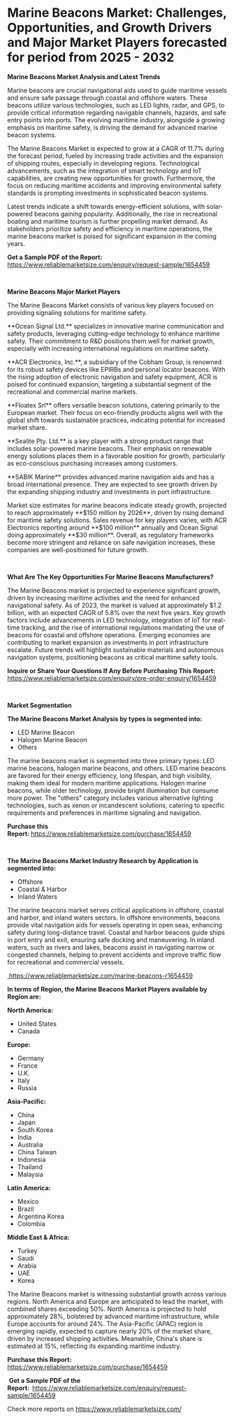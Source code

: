 <p><h1>Marine Beacons Market: Challenges, Opportunities, and Growth Drivers and Major Market Players forecasted for period from 2025 - 2032</h1></p><p><strong>Marine Beacons Market Analysis and Latest Trends</strong></p>
<p><p>Marine beacons are crucial navigational aids used to guide maritime vessels and ensure safe passage through coastal and offshore waters. These beacons utilize various technologies, such as LED lights, radar, and GPS, to provide critical information regarding navigable channels, hazards, and safe entry points into ports. The evolving maritime industry, alongside a growing emphasis on maritime safety, is driving the demand for advanced marine beacon systems.</p><p>The Marine Beacons Market is expected to grow at a CAGR of 11.7% during the forecast period, fueled by increasing trade activities and the expansion of shipping routes, especially in developing regions. Technological advancements, such as the integration of smart technology and IoT capabilities, are creating new opportunities for growth. Furthermore, the focus on reducing maritime accidents and improving environmental safety standards is prompting investments in sophisticated beacon systems.</p><p>Latest trends indicate a shift towards energy-efficient solutions, with solar-powered beacons gaining popularity. Additionally, the rise in recreational boating and maritime tourism is further propelling market demand. As stakeholders prioritize safety and efficiency in maritime operations, the marine beacons market is poised for significant expansion in the coming years.</p></p>
<p><strong>Get a Sample PDF of the Report:&nbsp;</strong> <a href="https://www.reliablemarketsize.com/enquiry/request-sample/1654459?utm_campaign=3563&utm_medium=2&utm_source=Github&utm_content=ia&utm_term=11042025&utm_id=marine-beacons">https://www.reliablemarketsize.com/enquiry/request-sample/1654459</a></p>
<p>&nbsp;</p>
<p><strong>Marine Beacons Major Market Players</strong></p>
<p><p>The Marine Beacons Market consists of various key players focused on providing signaling solutions for maritime safety. </p><p>**Ocean Signal Ltd.** specializes in innovative marine communication and safety products, leveraging cutting-edge technology to enhance maritime safety. Their commitment to R&D positions them well for market growth, especially with increasing international regulations on maritime safety.</p><p>**ACR Electronics, Inc.**, a subsidiary of the Cobham Group, is renowned for its robust safety devices like EPIRBs and personal locator beacons. With the rising adoption of electronic navigation and safety equipment, ACR is poised for continued expansion, targeting a substantial segment of the recreational and commercial marine markets.</p><p>**Floatex Srl** offers versatile beacon solutions, catering primarily to the European market. Their focus on eco-friendly products aligns well with the global shift towards sustainable practices, indicating potential for increased market share.</p><p>**Sealite Pty. Ltd.** is a key player with a strong product range that includes solar-powered marine beacons. Their emphasis on renewable energy solutions places them in a favorable position for growth, particularly as eco-conscious purchasing increases among customers.</p><p>**SABIK Marine** provides advanced marine navigation aids and has a broad international presence. They are expected to see growth driven by the expanding shipping industry and investments in port infrastructure.</p><p>Market size estimates for marine beacons indicate steady growth, projected to reach approximately **$150 million by 2026**, driven by rising demand for maritime safety solutions. Sales revenue for key players varies, with ACR Electronics reporting around **$100 million** annually and Ocean Signal doing approximately **$30 million**. Overall, as regulatory frameworks become more stringent and reliance on safe navigation increases, these companies are well-positioned for future growth.</p></p>
<p>&nbsp;</p>
<p><strong>What Are The Key Opportunities For Marine Beacons Manufacturers?</strong></p>
<p><p>The Marine Beacons market is projected to experience significant growth, driven by increasing maritime activities and the need for enhanced navigational safety. As of 2023, the market is valued at approximately $1.2 billion, with an expected CAGR of 5.8% over the next five years. Key growth factors include advancements in LED technology, integration of IoT for real-time tracking, and the rise of international regulations mandating the use of beacons for coastal and offshore operations. Emerging economies are contributing to market expansion as investments in port infrastructure escalate. Future trends will highlight sustainable materials and autonomous navigation systems, positioning beacons as critical maritime safety tools.</p></p>
<p><strong>Inquire or Share Your Questions If Any Before Purchasing This Report:</strong> <a href="https://www.reliablemarketsize.com/enquiry/pre-order-enquiry/1654459?utm_campaign=3563&utm_medium=2&utm_source=Github&utm_content=ia&utm_term=11042025&utm_id=marine-beacons">https://www.reliablemarketsize.com/enquiry/pre-order-enquiry/1654459</a></p>
<p>&nbsp;</p>
<p><strong>Market Segmentation</strong></p>
<p><strong>The Marine Beacons Market Analysis by types is segmented into:</strong></p>
<p><ul><li>LED Marine Beacon</li><li>Halogen Marine Beacon</li><li>Others</li></ul></p>
<p><p>The marine beacons market is segmented into three primary types: LED marine beacons, halogen marine beacons, and others. LED marine beacons are favored for their energy efficiency, long lifespan, and high visibility, making them ideal for modern maritime applications. Halogen marine beacons, while older technology, provide bright illumination but consume more power. The "others" category includes various alternative lighting technologies, such as xenon or incandescent solutions, catering to specific requirements and preferences in maritime signaling and navigation.</p></p>
<p><strong>Purchase this Report:&nbsp;</strong><a href="https://www.reliablemarketsize.com/purchase/1654459?utm_campaign=3563&utm_medium=2&utm_source=Github&utm_content=ia&utm_term=11042025&utm_id=marine-beacons">https://www.reliablemarketsize.com/purchase/1654459</a></p>
<p>&nbsp;</p>
<p><strong>The Marine Beacons Market Industry Research by Application is segmented into:</strong></p>
<p><ul><li>Offshore</li><li>Coastal & Harbor</li><li>Inland Waters</li></ul></p>
<p><p>The marine beacons market serves critical applications in offshore, coastal and harbor, and inland waters sectors. In offshore environments, beacons provide vital navigation aids for vessels operating in open seas, enhancing safety during long-distance travel. Coastal and harbor beacons guide ships in port entry and exit, ensuring safe docking and maneuvering. In inland waters, such as rivers and lakes, beacons assist in navigating narrow or congested channels, helping to prevent accidents and improve traffic flow for recreational and commercial vessels.</p></p>
<p><a href="https://www.reliablemarketsize.com/marine-beacons-r1654459?utm_campaign=3563&utm_medium=2&utm_source=Github&utm_content=ia&utm_term=11042025&utm_id=marine-beacons">&nbsp;https://www.reliablemarketsize.com/marine-beacons-r1654459</a></p>
<p><strong>In terms of Region, the Marine Beacons Market Players available by Region are:</strong></p>
<p>
    <p> <strong> North America: </strong>
        <ul>
            <li>United States</li>
            <li>Canada</li>
        </ul>
        </p> 
    <p> <strong> Europe: </strong>
        <ul>
            <li>Germany</li>
            <li>France</li>
            <li>U.K.</li>
            <li>Italy</li>
            <li>Russia</li>
        </ul>
        </p> 
    <p> <strong> Asia-Pacific: </strong>
        <ul>
            <li>China</li>
            <li>Japan</li>
            <li>South Korea</li>
            <li>India</li>
            <li>Australia</li>
            <li>China Taiwan</li>
            <li>Indonesia</li>
            <li>Thailand</li>
            <li>Malaysia</li>
        </ul>
        </p> 
    <p> <strong> Latin America: </strong>
        <ul>
            <li>Mexico</li>
            <li>Brazil</li>
            <li>Argentina Korea</li>
            <li>Colombia</li>
        </ul>
        </p> 
    <p> <strong> Middle East & Africa: </strong>
        <ul>
            <li>Turkey</li>
            <li>Saudi</li>
            <li>Arabia</li>
            <li>UAE</li>
            <li>Korea</li>
        </ul>
    </p>
    </p>
<p><p>The Marine Beacons market is witnessing substantial growth across various regions. North America and Europe are anticipated to lead the market, with combined shares exceeding 50%. North America is projected to hold approximately 28%, bolstered by advanced maritime infrastructure, while Europe accounts for around 24%. The Asia-Pacific (APAC) region is emerging rapidly, expected to capture nearly 20% of the market share, driven by increased shipping activities. Meanwhile, China's share is estimated at 15%, reflecting its expanding maritime industry.</p></p>
<p><strong>Purchase this Report: </strong><a href="https://www.reliablemarketsize.com/purchase/1654459?utm_campaign=3563&utm_medium=2&utm_source=Github&utm_content=ia&utm_term=11042025&utm_id=marine-beacons">https://www.reliablemarketsize.com/purchase/1654459</a></p>
<p>&nbsp;<strong>Get a Sample PDF of the Report:&nbsp;&nbsp;</strong><a href="https://www.reliablemarketsize.com/enquiry/request-sample/1654459?utm_campaign=3563&utm_medium=2&utm_source=Github&utm_content=ia&utm_term=11042025&utm_id=marine-beacons">https://www.reliablemarketsize.com/enquiry/request-sample/1654459</a></p>
<p><strong></strong></p>
<p>Check more reports on <a href="https://www.reliablemarketsize.com/?utm_campaign=3563&utm_medium=2&utm_source=Github&utm_content=ia&utm_term=11042025&utm_id=marine-beacons">https://www.reliablemarketsize.com/</a></p>